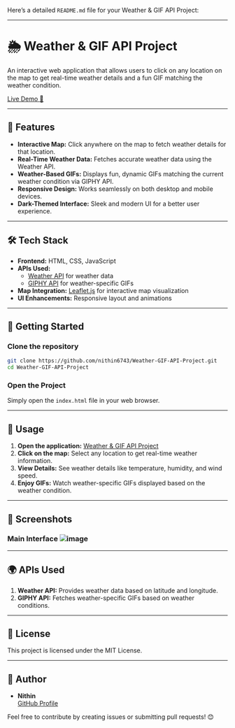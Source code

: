 Here’s a detailed `README.md` file for your Weather & GIF API Project:  

---

# 🌦️ Weather & GIF API Project  

An interactive web application that allows users to click on any location on the map to get real-time weather details and a fun GIF matching the weather condition.  

[Live Demo 🚀](https://nithin6743.github.io/Weather-GIF-API-Project/)

---

## 📌 Features  

- **Interactive Map:** Click anywhere on the map to fetch weather details for that location.  
- **Real-Time Weather Data:** Fetches accurate weather data using the Weather API.  
- **Weather-Based GIFs:** Displays fun, dynamic GIFs matching the current weather condition via GIPHY API.  
- **Responsive Design:** Works seamlessly on both desktop and mobile devices.  
- **Dark-Themed Interface:** Sleek and modern UI for a better user experience.  

---

## 🛠️ Tech Stack  

- **Frontend:** HTML, CSS, JavaScript  
- **APIs Used:**  
  - [Weather API](https://www.weatherapi.com/) for weather data  
  - [GIPHY API](https://developers.giphy.com/) for weather-specific GIFs  
- **Map Integration:** [Leaflet.js](https://leafletjs.com/) for interactive map visualization  
- **UI Enhancements:** Responsive layout and animations  

---

## 🚀 Getting Started  

### Clone the repository  
```bash
git clone https://github.com/nithin6743/Weather-GIF-API-Project.git
cd Weather-GIF-API-Project
```

### Open the Project  
Simply open the `index.html` file in your web browser.  

---

## 🔧 Usage  

1. **Open the application:** [Weather & GIF API Project](https://nithin6743.github.io/Weather-GIF-API-Project/)  
2. **Click on the map:** Select any location to get real-time weather information.  
3. **View Details:** See weather details like temperature, humidity, and wind speed.  
4. **Enjoy GIFs:** Watch weather-specific GIFs displayed based on the weather condition.  

---

## 📸 Screenshots  

### Main Interface  ![image](https://github.com/user-attachments/assets/83c86a90-09eb-44eb-9b0d-0828afb54969)


---

## 🌍 APIs Used  

1. **Weather API:** Provides weather data based on latitude and longitude.  
2. **GIPHY API:** Fetches weather-specific GIFs based on weather conditions.  

---

## 📝 License  

This project is licensed under the MIT License.  

---

## 👤 Author  

- **Nithin**  
[GitHub Profile](https://github.com/nithin6743)  

Feel free to contribute by creating issues or submitting pull requests! 😊
